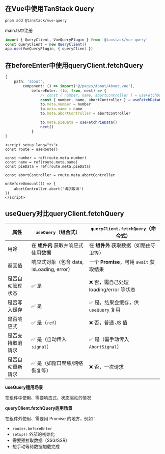 ## 在Vue中使用TanStack Query

```sh
pnpm add @tanstack/vue-query
```

main.ts中注册

```ts
import { QueryClient, VueQueryPlugin } from '@tanstack/vue-query'
const queryClient = new QueryClient()
app.use(VueQueryPlugin, { queryClient })
```



## 在beforeEnter中使用queryClient.fetchQuery

```ts
{
    path: 'about',
        component: () => import('@/pages/About/About.vue'),
            beforeEnter: (to, from, next) => {
                // const { number, name, abortController } = useFetchData()
                const { number, name, abortController } = useFetchDataQueryClient()
                to.meta.number = number
                to.meta.name = name
                to.meta.abortController = abortController

                to.meta.pieData = useFetchPieData()
                next()
            }
}
```

```vue
<script setup lang="ts">
const route = useRoute()

const number = ref(route.meta.number)
const name = ref(route.meta.name)
const pieData = ref(route.meta.pieData)

const abortController = route.meta.abortController

onBeforeUnmount(() => {
    abortController.abort('请求取消')
})
</script>
```



## useQuery对比queryClient.fetchQuery

| 属性             | `useQuery`（组合式）                      | `queryClient.fetchQuery`（命令式）      |
| ---------------- | ----------------------------------------- | --------------------------------------- |
| 用途             | 在 **组件内** 获取并响应式使用数据        | 在 **组件外** 获取数据（如路由守卫等）  |
| 返回值           | 响应式对象（包含 data, isLoading, error） | 一个 **Promise**，可用 `await` 获取结果 |
| 是否自动管理状态 | ✅ 是                                      | ❌ 否，需自己处理 loading/error 等状态   |
| 是否写入缓存     | ✅ 是                                      | ✅ 是，结果会缓存，供 `useQuery` 复用    |
| 是否响应式       | ✅ 是（`ref`）                             | ❌ 否，普通 JS 值                        |
| 是否支持取消请求 | ✅ 是（自动传入 `signal`）                 | ✅ 是（需手动传入 `AbortSignal`）        |
| 是否自动重新请求 | ✅ 是（如窗口聚焦/网络恢复等）             | ❌ 否，一次请求                          |

**useQuery适用场景**

在组件中使用、需要响应式、状态驱动的情况

**queryClient.fetchQuery适用场景**

在组件外使用、需要用 Promise 的地方，例如：

- `router.beforeEnter`
- `setup()` 外部的初始化
- 需要预拉取数据（SSG/SSR）
- 想手动等待数据加载完成





